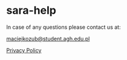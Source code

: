 # sara-help

In case of any questions please contact us at:

maciejkozub@student.agh.edu.pl


[Privacy Policy](https://sara-panel.herokuapp.com/policy)

